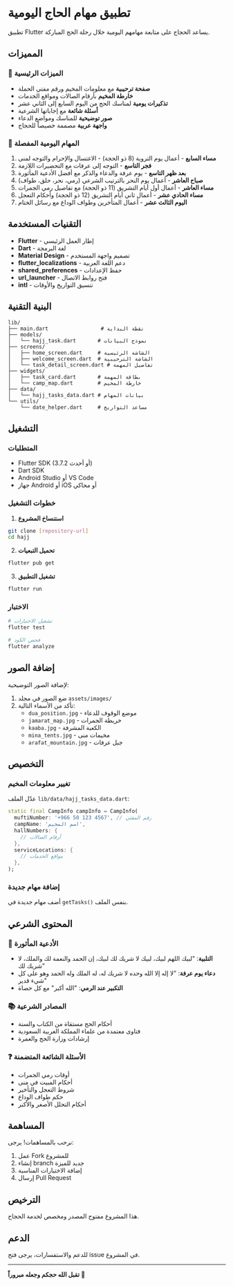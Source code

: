# تطبيق مهام الحاج اليومية

تطبيق Flutter يساعد الحجاج على متابعة مهامهم اليومية خلال رحلة الحج المباركة.

## المميزات

### 🕌 الميزات الرئيسية
- **صفحة ترحيبية** مع معلومات المخيم ورقم مفتي الحملة
- **خارطة المخيم** بأرقام الصالات ومواقع الخدمات
- **تذكيرات يومية** لمناسك الحج من اليوم السابع إلى الثاني عشر
- **أسئلة شائعة** مع إجاباتها الشرعية
- **صور توضيحية** للمناسك ومواضع الدعاء
- **واجهة عربية** مصممة خصيصاً للحجاج

### 📅 المهام اليومية المفصلة
1. **مساء السابع** - أعمال يوم التروية (8 ذو الحجة) - الاغتسال والإحرام والتوجه لمنى
2. **فجر التاسع** - التوجه إلى عرفات مع التحضيرات اللازمة
3. **بعد ظهر التاسع** - يوم عرفة والدعاء والذكر مع أفضل الأدعية المأثورة
4. **صباح العاشر** - أعمال يوم النحر بالترتيب الشرعي (رمي، نحر، حلق، طواف)
5. **مساء العاشر** - أعمال أول أيام التشريق (11 ذو الحجة) مع تفاصيل رمي الجمرات
6. **مساء الحادي عشر** - أعمال ثاني أيام التشريق (12 ذو الحجة) وأحكام التعجل
7. **اليوم الثالث عشر** - أعمال المتأخرين وطواف الوداع مع رسائل الختام

## التقنيات المستخدمة

- **Flutter** - إطار العمل الرئيسي
- **Dart** - لغة البرمجة
- **Material Design** - تصميم واجهة المستخدم
- **flutter_localizations** - دعم اللغة العربية
- **shared_preferences** - حفظ الإعدادات
- **url_launcher** - فتح روابط الاتصال
- **intl** - تنسيق التواريخ والأوقات

## البنية التقنية

```
lib/
├── main.dart                 # نقطة البداية
├── models/
│   └── hajj_task.dart       # نموذج البيانات
├── screens/
│   ├── home_screen.dart     # الشاشة الرئيسية
│   ├── welcome_screen.dart  # الشاشة الترحيبية
│   └── task_detail_screen.dart # تفاصيل المهمة
├── widgets/
│   ├── task_card.dart       # بطاقة المهمة
│   └── camp_map.dart        # خارطة المخيم
├── data/
│   └── hajj_tasks_data.dart # بيانات المهام
└── utils/
    └── date_helper.dart     # مساعد التواريخ
```

## التشغيل

### المتطلبات
- Flutter SDK (3.7.2 أو أحدث)
- Dart SDK
- Android Studio أو VS Code
- جهاز Android أو iOS أو محاكي

### خطوات التشغيل

1. **استنساخ المشروع**
```bash
git clone [repository-url]
cd hajj
```

2. **تحميل التبعيات**
```bash
flutter pub get
```

3. **تشغيل التطبيق**
```bash
flutter run
```

### الاختبار
```bash
# تشغيل الاختبارات
flutter test

# فحص الكود
flutter analyze
```

## إضافة الصور

لإضافة الصور التوضيحية:

1. ضع الصور في مجلد `assets/images/`
2. تأكد من الأسماء التالية:
   - `dua_position.jpg` - موضع الوقوف للدعاء
   - `jamarat_map.jpg` - خريطة الجمرات
   - `kaaba.jpg` - الكعبة المشرفة
   - `mina_tents.jpg` - مخيمات منى
   - `arafat_mountain.jpg` - جبل عرفات

## التخصيص

### تغيير معلومات المخيم
عدّل الملف `lib/data/hajj_tasks_data.dart`:

```dart
static final CampInfo campInfo = CampInfo(
  muftiNumber: '+966 50 123 4567', // رقم المفتي
  campName: 'اسم المخيم',
  hallNumbers: {
    // أرقام الصالات
  },
  serviceLocations: {
    // مواقع الخدمات
  },
);
```

### إضافة مهام جديدة
أضف مهام جديدة في `getTasks()` بنفس الملف.

## المحتوى الشرعي

### 🕌 الأدعية المأثورة
- **التلبية**: "لبيك اللهم لبيك، لبيك لا شريك لك لبيك، إن الحمد والنعمة لك والملك، لا شريك لك"
- **دعاء يوم عرفة**: "لا إله إلا الله وحده لا شريك له، له الملك وله الحمد وهو على كل شيء قدير"
- **التكبير عند الرمي**: "الله أكبر" مع كل حصاة

### 📚 المصادر الشرعية
- أحكام الحج مستقاة من الكتاب والسنة
- فتاوى معتمدة من علماء المملكة العربية السعودية
- إرشادات وزارة الحج والعمرة

### ❓ الأسئلة الشائعة المتضمنة
- أوقات رمي الجمرات
- أحكام المبيت في منى
- شروط التعجل والتأخير
- حكم طواف الوداع
- أحكام التحلل الأصغر والأكبر

## المساهمة

نرحب بالمساهمات! يرجى:

1. عمل Fork للمشروع
2. إنشاء branch جديد للميزة
3. إضافة الاختبارات المناسبة
4. إرسال Pull Request

## الترخيص

هذا المشروع مفتوح المصدر ومخصص لخدمة الحجاج.

## الدعم

للدعم والاستفسارات، يرجى فتح issue في المشروع.

---

**تقبل الله حجكم وجعله مبروراً** 🕋
